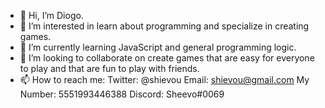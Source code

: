 - 👋 Hi, I’m Diogo.
- 👀 I’m interested in learn about programming and specialize in creating games.
- 🌱 I’m currently learning JavaScript and general programming logic.
- 💞️ I’m looking to collaborate on create games that are easy for everyone to play and that are fun to play with friends.
- 📫 How to reach me:
Twitter: @shievou   Email: shievou@gmail.com
My Number: 5551993446388   Discord: Sheevo#0069
